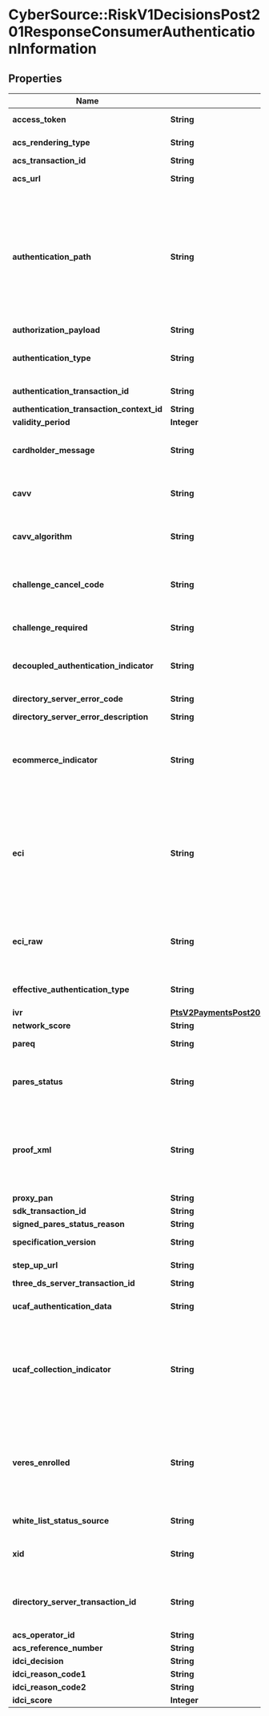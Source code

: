 # CyberSource::RiskV1DecisionsPost201ResponseConsumerAuthenticationInformation

## Properties
Name | Type | Description | Notes
------------ | ------------- | ------------- | -------------
**access_token** | **String** | JSON Web Token (JWT) used to authenticate the consumer with the authentication provider, such as, CardinalCommerce or Rupay. Note - Max Length of this field is 2048 characters.  | [optional] 
**acs_rendering_type** | **String** | Identifies the UI Type the ACS will use to complete the challenge. **NOTE**: Only available for App transactions using the Cardinal Mobile SDK.  | [optional] 
**acs_transaction_id** | **String** | Unique transaction identifier assigned by the ACS to identify a single transaction.  | [optional] 
**acs_url** | **String** | URL for the card-issuing bank&#39;s authentication form that you receive when the card is enrolled. The value can be very large.  | [optional] 
**authentication_path** | **String** | Indicates what displays to the customer during the authentication process. This field can contain one of these values: - &#x60;ADS&#x60;: (Card not enrolled) customer prompted to activate the card during the checkout process. - &#x60;ATTEMPTS&#x60;: (Attempts processing) Processing briefly displays before the checkout process is completed. - &#x60;ENROLLED&#x60;: (Card enrolled) the card issuer&#39;s authentication window displays. - &#x60;UNKNOWN&#x60;: Card enrollment status cannot be determined. - &#x60;NOREDIRECT&#x60;: (Card not enrolled, authentication unavailable, or error occurred) nothing displays to the customer.  The following values can be returned if you are using rules-based payer authentication. - &#x60;RIBA&#x60;: The card-issuing bank supports risk-based authentication, but whether the cardholder is likely to be challenged cannot be determined. - &#x60;RIBA_PASS&#x60;: The card-issuing bank supports risk-based authentication and it is likely that the cardholder will not be challenged to provide credentials, also known as _silent authentication_.  For details about possible values, see &#x60;pa_enroll_authentication_path&#x60; field description and \&quot;Rules-Based Payer Authentication\&quot; in [CyberSource Payer Authentication Using the SCMP API.] (https://apps.cybersource.com/library/documentation/dev_guides/Payer_Authentication_SCMP_API/html/)  | [optional] 
**authorization_payload** | **String** | The Base64 encoded JSON Payload of CB specific Authorization Values returned in the challenge Flow  | [optional] 
**authentication_type** | **String** | Indicates the type of authentication that will be used to challenge the card holder.  Possible Values:  01 - Static  02 - Dynamic  03 - OOB (Out of Band)  04 - Decoupled  20 - OTP hosted at merchant end. (Rupay S2S flow) **NOTE**:  EMV 3-D Secure version 2.1.0 supports values 01-03.  Version 2.2.0 supports values 01-04.  Decoupled authentication is not supported at this time.  | [optional] 
**authentication_transaction_id** | **String** | Payer authentication transaction identifier is used to link the check enrollment and validate authentication messages. For Rupay, this field should be passed as request only for Resend OTP use case.  | [optional] 
**authentication_transaction_context_id** | **String** | Payer authentication transaction identifier passed to link the validation and authorization calls.  | [optional] 
**validity_period** | **Integer** | Describes validity of OTP in minutes for incoming transaction.        .  | [optional] 
**cardholder_message** | **String** | Text provided by the ACS/Issuer to Cardholder during a Frictionless or Decoupled transaction.The Issuer can provide information to Cardholder. For example, \&quot;Additional authentication is needed for this transaction, please contact (Issuer Name) at xxx-xxx-xxxx.\&quot;. The Issuing Bank can optionally support this value.  | [optional] 
**cavv** | **String** | Unique identifier generated by the card-issuing bank for Visa, American Express, JCB, Diners Club, and Discover transactions after the customer is authenticated. The value is in base64. When you request the card authorization service, CyberSource automatically converts the value, not the field name, to the format required by your payment processor.  | [optional] 
**cavv_algorithm** | **String** | Field that is returned only when the CAVV is generated, which occurs when paresStatus contains the values Y (successful authentication) or A (attempted authentication). If you use the ATOS processor, send the value of this field in the &#x60;cavv_algorithm&#x60; request field of the authorization service. This field contains one of these values: - &#x60;2&#x60;: Visa, American Express, JCB, Diners Club, and Discover - &#x60;3&#x60;: Mastercard  | [optional] 
**challenge_cancel_code** | **String** | An indicator as to why the transaction was canceled. Possible Values:  - &#x60;01&#x60;: Cardholder selected Cancel. - &#x60;02&#x60;: Reserved for future EMVCo use (values invalid until defined by EMVCo). - &#x60;03&#x60;: Transaction Timed Out—Decoupled Authentication - &#x60;04&#x60;: Transaction timed out at ACS—other timeouts - &#x60;05&#x60;: Transaction Timed out at ACS - First CReq not received by ACS - &#x60;06&#x60;: Transaction Error - &#x60;07&#x60;: Unknown - &#x60;08&#x60;: Transaction Timed Out at SDK  | [optional] 
**challenge_required** | **String** | Indicates whether a challenge is required in order to complete authentication. **Note** Regional mandates might determine that a challenge is required.  Possible values: - &#x60;Y&#x60;: Challenge required - &#x60;N&#x60;: Challenge not required **Note**  Used by the Hybrid integration.  | [optional] 
**decoupled_authentication_indicator** | **String** | Indicates whether the 3DS Requestor requests the ACS to utilize Decoupled Authentication and agrees to utilize Decoupled Authentication if the ACS confirms its use.  Possible Values:  Y - Decoupled Authentication is supported and preferred if challenge is necessary  N - Do not use Decoupled Authentication  **Default Value**: N  | [optional] 
**directory_server_error_code** | **String** | The directory server error code indicating a problem with this transaction. Note - Max Length of this field is typically 3 characters.  | [optional] 
**directory_server_error_description** | **String** | Directory server text and additional detail about the error for this transaction.  | [optional] 
**ecommerce_indicator** | **String** | Commerce indicator for cards not enrolled. This field contains one of these values: - &#x60;internet&#x60;: Card not enrolled, or card type not supported by payer authentication. No liability shift. - &#x60;js_attempted&#x60;: Card not enrolled, but attempt to authenticate is recorded. Liability shift. - &#x60;js_failure&#x60;: J/Secure directory service is not available. No liability shift. - &#x60;spa&#x60;: Mastercard card not enrolled in the SecureCode program. No liability shift. - &#x60;vbv_attempted&#x60;: Card not enrolled, but attempt to authenticate is recorded. Liability shift. - &#x60;vbv_failure&#x60;: For payment processor Barclays, Streamline, AIBMS, or FDC Germany, you receive this result if Visa&#39;s directory service is not available. No liability shift.  | [optional] 
**eci** | **String** | Note This field applies only to non-U.S-issued cards.  For enroll, Numeric electronic commerce indicator (ECI) returned only for Visa, American Express, JCB, Diners Club, and Discover transactions when the card is not enrolled. For more information, see \&quot;Interpreting the Reply,\&quot; page 22.  If you are not using the CyberSource payment services, you must send this value to your payment processor in the subsequent request for card authorization. This field contains one of these values: - &#x60;06&#x60;: The card can be enrolled. Liability shift. - &#x60;07&#x60;: The card cannot be enrolled. No liability shift.  For validate, Numeric electronic commerce indicator (ECI) returned only for Visa, American Express, JCB, Diners Club, and Discover transactions. The field is absent when authentication fails. You must send this value to your payment processor in the subsequent request for card authorization. This field contains one of these values: - &#x60;05&#x60;: Successful authentication - &#x60;06&#x60;: Authentication attempted - &#x60;07&#x60;: Failed authentication (No response from the merchant because of a problem.)  | [optional] 
**eci_raw** | **String** | ECI value that can be returned for Visa, Mastercard, American Express, JCB, Diners Club, and Discover. The field is absent when authentication fails. If your payment processor is Streamline, you must pass the value of this field instead of the value of &#x60;eci&#x60; or &#x60;ucafCollectionIndicator&#x60;.  This field can contain one of these values: - &#x60;01&#x60;: Authentication attempted (Mastercard) - &#x60;02&#x60;: Successful authentication (Mastercard) - &#x60;05&#x60;: Successful authentication (Visa, American Express, JCB, Diners Club, and Discover) - &#x60;06&#x60;: Authentication attempted (Visa, American Express, JCB, Diners Club, and Discover)  | [optional] 
**effective_authentication_type** | **String** | This field describes the type of 3DS transaction flow that took place.  It can be one of three possible flows; CH - Challenge FR - Frictionless FD - Frictionless with delegation, (challenge not generated by the issuer but by the scheme on behalf of the issuer).  | [optional] 
**ivr** | [**PtsV2PaymentsPost201ResponseConsumerAuthenticationInformationIvr**](PtsV2PaymentsPost201ResponseConsumerAuthenticationInformationIvr.md) |  | [optional] 
**network_score** | **String** | The global score calculated by the CB scoring platform and returned to merchants.  | [optional] 
**pareq** | **String** | Payer authentication request (PAReq) message that you need to forward to the ACS. The value can be very large. The value is in base64.  | [optional] 
**pares_status** | **String** | Raw result of the authentication check. If you are configured for Asia, Middle East, and Africa Gateway Processing, you need to send the value of this field in your authorization request. This field can contain one of these values: - &#x60;A&#x60;: Proof of authentication attempt was generated. - &#x60;N&#x60;: Customer failed or canceled authentication. Transaction denied. - &#x60;U&#x60;: Authentication not completed regardless of the reason. - &#x60;Y&#x60;: Customer was successfully authenticated.  | [optional] 
**proof_xml** | **String** | Date and time of the enrollment check combined with the VEReq and VERes elements. If you ever need to show proof of enrollment checking, you may need to parse the string for the information required by the payment card company. The value can be very large. For details about possible values, see the &#x60;pa_enroll_proofxml&#x60; field description in [CyberSource Payer Authentication Using the SCMP API.] (https://apps.cybersource.com/library/documentation/dev_guides/Payer_Authentication_SCMP_API/html/) - For cards issued in the U.S. or Canada, Visa may require this data for specific merchant category codes. - For cards not issued in the U.S. or Canada, your bank may require this data as proof of enrollment checking for any payer authentication transaction that you re-present because of a chargeback.  | [optional] 
**proxy_pan** | **String** | Encrypted version of the card number used in the payer authentication request message.  | [optional] 
**sdk_transaction_id** | **String** | SDK unique transaction identifier that is generated on each new transaction.  | [optional] 
**signed_pares_status_reason** | **String** | Provides additional information as to why the PAResStatus has a specific value.  | [optional] 
**specification_version** | **String** | This field contains the 3D Secure version that was used to process the transaction. For example, 1.0.2 or 2.0.0.  | [optional] 
**step_up_url** | **String** | The fully qualified URL that the merchant uses to post a form to the cardholder in order to complete the Consumer Authentication transaction for the Cardinal Cruise API integration.  | [optional] 
**three_ds_server_transaction_id** | **String** | Unique transaction identifier assigned by the 3DS Server to identify a single transaction.  | [optional] 
**ucaf_authentication_data** | **String** | AAV is a unique identifier generated by the card-issuing bank for Mastercard Identity Check transactions after the customer is authenticated. The value is in base64. Include the data in the card authorization request.  | [optional] 
**ucaf_collection_indicator** | **String** | For enroll, Returned only for Mastercard transactions. Indicates that authentication is not required because the customer is not enrolled. Add the value of this field to the authorization field ucaf_collection_indicator. This field can contain these values: 0, 1.  For validate, Numeric electronic commerce indicator (ECI) returned only for Mastercard Identity Check transactions. The field is absent when authentication fails. You must send this value to your payment processor in the request for card authorization. This field contain one of these values: - &#x60;0&#x60;: Authentication data not collected, and customer authentication was not completed. - &#x60;1&#x60;: Authentication data not collected because customer authentication was not completed. - &#x60;2&#x60;: Authentication data collected because customer completed authentication.  | [optional] 
**veres_enrolled** | **String** | Result of the enrollment check. This field can contain one of these values: - &#x60;Y&#x60;: Card enrolled or can be enrolled; you must authenticate. Liability shift. - &#x60;N&#x60;: Card not enrolled; proceed with authorization. Liability shift. - &#x60;U&#x60;: Unable to authenticate regardless of the reason. No liability shift.  **Note** This field only applies to the Asia, Middle East, and Africa Gateway. If you are configured for this processor, you must send the value of this field in your authorization request.  The following value can be returned if you are using rules-based Payer Authentication: - &#x60;B&#x60;: Indicates that authentication was bypassed.  For details, see &#x60;pa_enroll_veres_enrolled&#x60; field description in [CyberSource Payer Authentication Using the SCMP API.] (https://apps.cybersource.com/library/documentation/dev_guides/Payer_Authentication_SCMP_API/html/)  | [optional] 
**white_list_status_source** | **String** | This data element will be populated by the system setting Whitelist Status. Possible Values: 01 - 3DS/ Server/ 02 – DS/03 - ACS  | [optional] 
**xid** | **String** | Transaction identifier generated by CyberSource for successful enrollment or validation checks. Use this value, which is in base64, to match an outgoing PAReq with an incoming PARes. CyberSource forwards the XID with the card authorization service to these payment processors in these cases: - Barclays - Streamline (when the **ecommerceIndicator**&#x60;&#x3D;spa&#x60;)  | [optional] 
**directory_server_transaction_id** | **String** | The Directory Server Transaction ID is generated by the Mastercard Directory Server during the authentication transaction and passed back to the merchant with the authentication results. For Cybersource Through Visanet Gateway: The value for this field corresponds to the following data in the TC 33 capture file3: Record: CP01 TCR7, Position: 114-149, Field: MC AVV Verification—Directory Server Transaction ID  | [optional] 
**acs_operator_id** | **String** | Directory Server assigned ACS identifier. | [optional] 
**acs_reference_number** | **String** | Unique identifier assigned by the EMVCo Secretariat upon Testing and Approval. | [optional] 
**idci_decision** | **String** | Decision on the Risk Assessment from Mastercard. | [optional] 
**idci_reason_code1** | **String** | ReasonCode from Mastercard | [optional] 
**idci_reason_code2** | **String** | ReasonCode from Mastercard | [optional] 
**idci_score** | **Integer** | Risk Assessment from Mastercard | [optional] 


